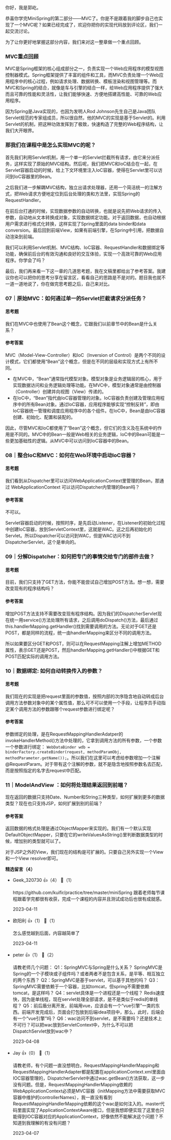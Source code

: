 你好，我是郭屹。

恭喜你学完MiniSpring的第二部分——MVC了。你是不是跟着我的脚步自己也实现了一个MVC呢？如果已经完成了，欢迎你把你的实现代码放到评论区，我们一起交流讨论。

为了让你更好地掌握这部分内容，我们来对这一整章做一个重点回顾。

### MVC重点回顾

MVC是Spring框架的核心组成部分之一，负责实现一个Web应用程序的模型视图控制器模式。Spring框架提供了丰富的组件和工具，而MVC负责处理一个Web应用程序中的核心过程，例如请求处理、数据转换、模板渲染和视图管理等。而MVC和Spring的结合，就像是车与引擎的结合一样，给Web应用程序提供了强大而且可靠的性能和灵活性，让我们能够快速、方便地搭建高性能、可靠的Web应用程序。

因为Spring是Java实现的，也因为发明人Rod Johnson先生自己是Java团队Servlet规范的专家组成员，所以很自然，他的MVC的实现是基于Servlet的。利用Servlet的机制，把这种功效发挥到了极致，快速构造了完整的Web程序结构，让我们大开眼界。

### 那我们在课程中是怎么实现MVC的呢？

首先我们利用Servlet机制，用一个单一的Servlet拦截所有请求，由它来分派任务，这样实现了原始的MVC结构。然后呢，我们把MVC和IoC结合在一起，在Servlet容器启动的时候，给上下文环境里注入IoC容器，使得在Servlet里可以访问到IoC容器里的Bean。

之后我们进一步解耦MVC结构，独立出请求处理器，还用一个简洁统一的注解方式，把Web请求方便地定位到后台处理的类和方法里，实现Spring的RequestHandler。

在前后台打通的时候，实现数据参数的自动转换，也就是说先把Web请求的传入参数，自动地从文本转换成对象，实现数据绑定功能。对于返回数据，也自动根据用户需求进行格式化转换，这样实现了Spring里面的data binder和data conversion。最后回到前端View，如果有前端引擎，在Spring中引用，把数据自动渲染到前端。

我们可以利用Servlet机制、MVC结构、IoC容器、RequestHandler和数据绑定等功能，确保前后台的有效沟通和良好的交互体验，实现一个高效可靠的Web应用程序。你学会了吗？

最后，我们再来看一下这一章的几道思考题，我在文稿里都给出了参考答案。我建议你也可以把你的思考分享在留言区，看看自己的思路是不是对的。题目我也就不一道一道地说了，你在做完思考题之后，自己来对比。

### 07｜原始MVC：如何通过单一的Servlet拦截请求分派任务？

#### 思考题

我们在MVC中也使用了Bean这个概念，它跟我们以前章节中的Bean是什么关系？

#### 参考答案

MVC（Model-View-Controller）和IoC（Inversion of Control）是两个不同的设计模式，它们都使用“Bean”这个概念，但是在不同的层级和实现方式上有所不同。

- 在MVC中，“Bean”通常指代模型对象。模型对象是业务逻辑层的核心，用于实现数据访问和业务逻辑处理等功能。在MVC中，模型对象通常是由控制器（Controller）创建并向视图（View）传递的。
- 在IoC中，“Bean”指代由IoC容器管理的对象。IoC容器负责创建及管理应用程序中的所有Bean对象。通过IoC容器，应用程序能够实现“控制反转”，即由IoC容器统一管理和调度应用程序中的各个组件。在IoC中，Bean是由IoC容器创建、初始化、配置和装配的。

因此，尽管MVC和IoC都使用了“Bean”这个概念，但它们的含义及在系统中的作用是不同的。MVC中的Bean一般是Web相关的业务逻辑，IoC中的Bean可能是一些更加基础性的逻辑。从MVC中可以访问到IoC容器中的Bean。

### 08｜整合IoC和MVC：如何在Web环境中启动IoC容器？

#### 思考题

我们看到从Dispatcher里可以访问WebApplicationContext里管理的Bean，那通过 WebApplicationContext 可以访问Dispatcher内管理的Bean吗？

#### 参考答案

不可以。

Servlet容器启动的时候，按照时序，是先启动Listener，在Listener的初始化过程中创建IoC容器，放到ServletContext里，这就是WAC。这之后再初始化的Servlet。所以Dispatcher可以访问到WAC，但是WAC访问不到DispatcherServlet，这个是单向的。

### 09｜分解Dispatcher：如何把专门的事情交给专门的部件去做？

#### 思考题

目前，我们只支持了GET方法，你能不能尝试自己增加POST方法。想一想，需要改变现有的程序结构吗？

#### 参考答案

增加POST方法支持不需要改变现有程序结构。因为我们的DispatcherServlet现在统一用service()方法处理所有请求，之后调用doDispatch()方法，最后通过this.handlerMapping.getHandler()找到需要调用的方法。无论对于GET还是POST，都是同样的流程，统一由handlerMapping来区分不同的调用方法。

所以如果要区分GET和POST，则可以在RequestMapping注解上增加METHOD属性，表示GET还是POST，然后handlerMapping.getHandler()中根据GET和POST匹配实际的调用方法。

### 10｜数据绑定: 如何自动转换传入的参数？

#### 思考题

我们现在的实现是把request里面的参数值，按照内部的次序隐含地自动转成后台调用方法参数对象中的某个属性值，那么可不可以使用一个手段，让程序员手动指定某个调用方法的参数跟哪个request参数进行绑定呢？

#### 参考答案

参数绑定的处理，是在RequestMappingHandlerAdatper的invokeHandlerMethod()方法中处理的，它拿到调用方法的所有参数，一个参数一个参数进行绑定： `WebDataBinder wdb = binderFactory.createBinder(request, methodParamObj, methodParameter.getName());`。所以我们在这里可以考虑给参数增加一个注解@RequestParam。对于带有这个注解的参数，就不是隐含地按照参数名去匹配，而是按照指定的名字去request中匹配。

### 11｜ModelAndView ：如何将处理结果返回到前端？

现在返回的数据只支持Date、Number和String三种类型，如何扩展到更多的数据类型？现在也只支持JSP，如何扩展到别的前端？

#### 参考答案

返回数据的格式处理是通过ObjectMapper来实现的。我们有一个默认实现DefaultObjectMapper，只要在它的writeValuesAsString()里判断数据类型的时候，增加别的类型就可以了。

对于JSP之外的View，我们现在的结构是可扩展的。只要自己另外实现一个View和一个View resolver即可。
<div><strong>精选留言（4）</strong></div><ul>
<li><span>Geek_320730</span> 👍（4） 💬（1）<p>https:&#47;&#47;github.com&#47;kuifir&#47;practice&#47;tree&#47;master&#47;miniSpring 跟着老师每节课程跟着学完都很有收获，完成一个课程的内容并且测试成功后也很有成就感。</p>2023-04-11</li><br/><li><span>欧阳利</span> 👍（1） 💬（1）<p>怎么感觉越到后面，内容越简单了</p>2023-04-11</li><br/><li><span>peter</span> 👍（1） 💬（2）<p>请教老师几个问题：
Q1：SpringMVC与Spring是什么关系？
SpringMVC是Spring的一个子模块或子组件吗？或者两者不是包含关系，是平等、相互独立的两个东西？
Q2：SpringMVC是基于servlet，可以基于其他的吗？
Q3：SpringMVC需要依赖于一个容器，比如tomcat，但spring不需要依赖tomcat，是这样吗？
Q4：servlet具体是一个进程还是一个线程？ Redis速度快，因为是单线程，现在servlet处理全部请求，是不是类似于redis的单线程？
Q5：前后盾分离开发，前端用vue，应该会有一个“vue引擎”一类的东西。前端开发完成后，页面会打包放到后端idea项目中，那么，此时，后端会有一个“vue引擎”吗？
Q6：wac访问不到servlet，是不需要吗？还是技术上不可行？可以把wac放到ServletContext中，为什么不可以把DispatchServlet放到wac中？</p>2023-04-08</li><br/><li><span>Jay</span> 👍（0） 💬（1）<p>请教老师，有个问题一直没想明白，RequestMappingHandlerMapping和RequestMappingHandlerAdapter都是配置在applicationContext.xml里面由IOC容器管理的，DispatcherServlet中通过wac.getBean()方法获取，这一步没有问题。但是，RequestMappingHandlerMapping依赖的WebApplicationContext必须是MVC容器（initMapping方法中需要获取MVC容器中维护的controllerNames），我一直没有看到RequestMappingHandlerMapping依赖的这个wac是如何注入的。master代码里面实现了ApplicationContextAware接口，但是我想即便实现了这里也只能得到IOC容器对应的ApplicationContext，好像依然不能解决这个问题？不知道到我理解的有没有问题？</p>2023-04-07</li><br/>
</ul>